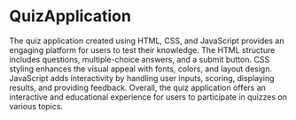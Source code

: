 # QuizApplication

The quiz application created using HTML, CSS, and JavaScript provides an engaging platform for users to test their knowledge. The HTML structure includes questions, multiple-choice answers, and a submit button. CSS styling enhances the visual appeal with fonts, colors, and layout design. JavaScript adds interactivity by handling user inputs, scoring, displaying results, and providing feedback. Overall, the quiz application offers an interactive and educational experience for users to participate in quizzes on various topics.
